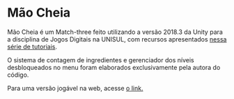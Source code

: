 # Mão Cheia
Mão Cheia é um Match-three feito utilizando a versão 2018.3 da Unity para a disciplina de Jogos Digitais na UNISUL, com recursos apresentados [nessa série de tutoriais](https://www.youtube.com/watch?v=QcXoKw-RRgk&list=PL4vbr3u7UKWrxEz75MqmTDd899cYAvQ_B).

O sistema de contagem de ingredientes e gerenciador dos níveis desbloqueados no menu foram elaborados exclusivamente pela autora do código.

Para uma versão jogável na web, acesse [o link.](iseta.itch.io/mao-cheia)
